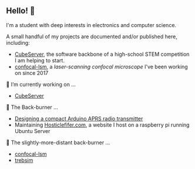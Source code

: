 ## Hello! 👋

I'm a student with deep interests in electronics and computer science.

A small handful of my projects are documented and/or published here, including:

- [CubeServer](https://github.com/snorklerjoe/CubeServer), the software backbone of a high-school STEM competition I am helping to start.
- [confocal-lsm](https://github.com/snorklerjoe/confocal-lsm), a _laser-scanning confocal microscope_ I've been working on since 2017

🔭 I’m currently working on ...
- [CubeServer](https://github.com/snorklerjoe/CubeServer)

🍳 The Back-burner ...
- [Designing a compact Arduino APRS radio transmitter](https://www.hosticlefifer.com/blog/?show=14)
- Maintaining [Hosticlefifer.com](https://www.hosticlefifer.com/blog), a website I host on a raspberry pi running Ubuntu Server

🥘 The slightly-more-distant back-burner ...
- [confocal-lsm](https://github.com/snorklerjoe/confocal-lsm)
- [trebsim](https://github.com/snorklerjoe/trebsim)

